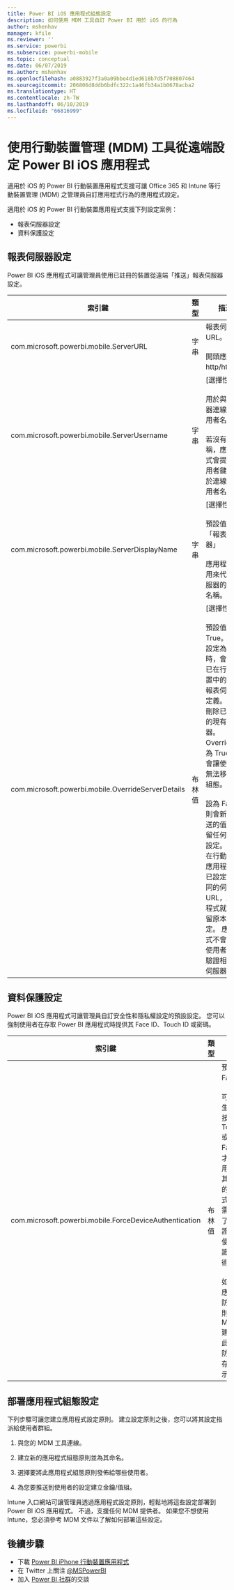 ```yaml
---
title: Power BI iOS 應用程式組態設定
description: 如何使用 MDM 工具自訂 Power BI 用於 iOS 的行為
author: mshenhav
manager: kfile
ms.reviewer: ''
ms.service: powerbi
ms.subservice: powerbi-mobile
ms.topic: conceptual
ms.date: 06/07/2019
ms.author: mshenhav
ms.openlocfilehash: a0883927f3a0a09bbe4d1ed618b7d5f708807464
ms.sourcegitcommit: 206806d8ddb6bdfc322c1a46fb34a1b0678acba2
ms.translationtype: HT
ms.contentlocale: zh-TW
ms.lasthandoff: 06/10/2019
ms.locfileid: "66816999"
---
```

# <a name="remotely-configure-power-bi-ios-app-using-mobile-device-management-mdm-tool"></a>使用行動裝置管理 (MDM) 工具從遠端設定 Power BI iOS 應用程式

適用於 iOS 的 Power BI 行動裝置應用程式支援可讓 Office 365 和 Intune 等行動裝置管理 (MDM) 之管理員自訂應用程式行為的應用程式設定。

適用於 iOS 的 Power BI 行動裝置應用程式支援下列設定案例：

- 報表伺服器設定
- 資料保護設定

## <a name="report-server-configuration"></a>報表伺服器設定

Power BI iOS 應用程式可讓管理員使用已註冊的裝置從遠端「推送」報表伺服器設定。

| 索引鍵 | 類型 | 描述 |
|---|---|---|
| com.microsoft.powerbi.mobile.ServerURL | 字串 | 報表伺服器 URL。<br><br>開頭應為 http/https。|
| com.microsoft.powerbi.mobile.ServerUsername | 字串 | [選擇性]<br><br>用於與伺服器連線的使用者名稱。<br><br>若沒有此名稱，應用程式會提示使用者鍵入用於連線的使用者名稱。|
| com.microsoft.powerbi.mobile.ServerDisplayName | 字串 | [選擇性]<br><br>預設值為「報表伺服器」<br><br>應用程式中用來代表伺服器的易記名稱。 |
| com.microsoft.powerbi.mobile.OverrideServerDetails | 布林值 | [選擇性]<br><br>預設值為 True。 當其設定為 True 時，會覆寫已在行動裝置中的所有報表伺服器定義。 將會刪除已設定的現有伺服器。 Override 設為 True 也會讓使用者無法移除該組態。<br><br>設為 False 則會新增推送的值，保留任何現有設定。如果在行動裝置應用程式中已設定了相同的伺服器 URL，應用程式就會保留原本的設定。 應用程式不會要求使用者重新驗證相同的伺服器。 |

## <a name="data-protection-setting"></a>資料保護設定

Power BI iOS 應用程式可讓管理員自訂安全性和隱私權設定的預設設定。 您可以強制使用者在存取 Power BI 應用程式時提供其 Face ID、Touch ID 或密碼。

| 索引鍵 | 類型 | 描述 |
|---|---|---|
| com.microsoft.powerbi.mobile.ForceDeviceAuthentication | 布林值 | 預設值為 False。 <br><br>可能需要生物識別技術 (例如 TouchID 或 FaceID)，才能讓使用者存取其裝置上的應用程式。 如果需要，除了使用驗證，還會使用生物識別技術。<br><br>如果使用應用程式防護原則，Microsoft 建議停用此設定以防止雙重存取提示。 |

## <a name="deploying-app-configuration-settings"></a>部署應用程式組態設定

下列步驟可讓您建立應用程式設定原則。 建立設定原則之後，您可以將其設定指派給使用者群組。

1. 與您的 MDM 工具連線。

2. 建立新的應用程式組態原則並為其命名。

3. 選擇要將此應用程式組態原則發佈給哪些使用者。

4. 為您要推送到使用者的設定建立金鑰/值組。

Intune 入口網站可讓管理員透過應用程式設定原則，輕鬆地將這些設定部署到 Power BI iOS 應用程式。
不過，支援任何 MDM 提供者。 如果您不想使用 Intune，您必須參考 MDM 文件以了解如何部署這些設定。

## <a name="next-steps"></a>後續步驟

* 下載 [Power BI iPhone 行動裝置應用程式](http://go.microsoft.com/fwlink/?LinkId=522062)
* 在 Twitter 上關注 [@MSPowerBI](https://twitter.com/MSPowerBI)
* 加入 [Power BI 社群](http://community.powerbi.com/)的交談

